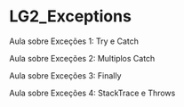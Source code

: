 # LG2_Exceptions

Aula sobre Exceções 1: Try e Catch

Aula sobre Exceções 2: Multiplos Catch

Aula sobre Exceções 3: Finally

Aula sobre Exceções 4: StackTrace e Throws
